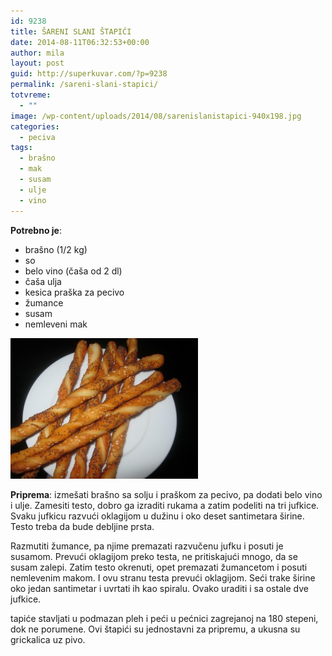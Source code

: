 ```yaml
---
id: 9238
title: ŠARENI SLANI ŠTAPIĆI
date: 2014-08-11T06:32:53+00:00
author: mila
layout: post
guid: http://superkuvar.com/?p=9238
permalink: /sareni-slani-stapici/
totvreme:
  - ""
image: /wp-content/uploads/2014/08/sarenislanistapici-940x198.jpg
categories:
  - peciva
tags:
  - brašno
  - mak
  - susam
  - ulje
  - vino
---
```

**Potrebno je**:

  * brašno (1/2 kg)
  * so
  * belo vino (čaša od 2 dl)
  * čaša ulja
  * kesica praška za pecivo
  * žumance
  * susam
  * nemleveni mak

[<img class="alignnone size-medium wp-image-9240" src="/wp-content/uploads/2014/08/sarenislanistapici-300x225.jpg" alt="sarenislanistapici" width="300" height="225" />](/wp-content/uploads/2014/08/sarenislanistapici.jpg)

**Priprema**: izmešati brašno sa solju i praškom za pecivo, pa dodati belo vino i ulje. Zamesiti testo, dobro ga izraditi rukama a zatim podeliti na tri jufkice. Svaku jufkicu razvući oklagijom u dužinu i oko deset santimetara širine. Testo treba da bude debljine prsta.

Razmutiti žumance, pa njime premazati razvučenu jufku i posuti je susamom. Prevući oklagijom preko testa, ne pritiskajući mnogo, da se susam zalepi. Zatim testo okrenuti, opet premazati žumancetom i posuti nemlevenim makom. I ovu stranu testa prevući oklagijom. Seći trake širine oko jedan santimetar i uvrtati ih kao spiralu. Ovako uraditi i sa ostale dve jufkice.

 tapiće stavljati u podmazan pleh i peći u pećnici zagrejanoj na 180 stepeni, dok ne porumene. Ovi štapići su jednostavni za pripremu, a ukusna su grickalica uz pivo.